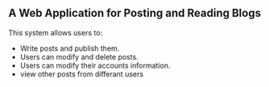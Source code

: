 ## A Web Application for Posting and Reading Blogs ##
This system allows users to: 
- Write posts and publish them.
- Users can modify and delete posts.
- Users can modify their accounts information.
- view other posts from differant users
